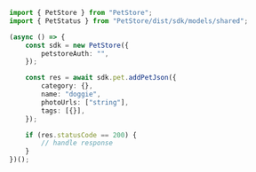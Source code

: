 <!-- Start SDK Example Usage -->


```typescript
import { PetStore } from "PetStore";
import { PetStatus } from "PetStore/dist/sdk/models/shared";

(async () => {
    const sdk = new PetStore({
        petstoreAuth: "",
    });

    const res = await sdk.pet.addPetJson({
        category: {},
        name: "doggie",
        photoUrls: ["string"],
        tags: [{}],
    });

    if (res.statusCode == 200) {
        // handle response
    }
})();

```
<!-- End SDK Example Usage -->